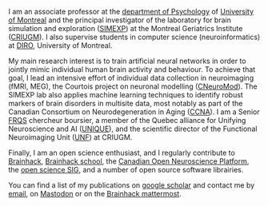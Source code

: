 I am an associate professor at the [department of Psychology](https://psy.umontreal.ca/accueil/) of [University of Montreal](https://www.umontreal.ca/) and the principal investigator of the laboratory for brain simulation and exploration ([SIMEXP](https://simexp-lab.org)) at the Montreal Geriatrics Institute ([CRIUGM](criugm.qc.ca/)). I also supervise students in computer science (neuroinformatics) at [DIRO](https://diro.umontreal.ca/accueil/), University of Montreal. 

My main research interest is to train artificial neural networks in order to jointly mimic individual human brain activity and behaviour. To achieve that goal, I lead an intensive effort of individual data collection in neuroimaging (fMRI, MEG), the Courtois project on neuronal modelling ([CNeuroMod](https:cneuromod.ca)). The SIMEXP lab also applies machine learning techniques to identify robust markers of brain disorders in multisite data, most notably as part of the Canadian Consortium on Neurodegeneration in Aging ([CCNA](https://ccna-ccnv.ca)). I am a Senior [FRQS](https://frq.gouv.qc.ca/en/) chercheur boursier, a member of the Quebec alliance for Unifying Neuroscience and AI ([UNIQUE](https://sites.google.com/view/unique-neuro-ai)), and the scientific director of the Functional Neuroimaging Unit ([UNF](https://unf-montreal.ca/)) at CRIUGM. 

Finally, I am an open science enthusiast, and I regularly contribute to [Brainhack](https://brainhack.org), [Brainhack school](https://school-brainhack.github.io/), the [Canadian Open Neuroscience Platform](https://conp.ca), the [open science SIG](https://ossig.netlify.app/), and a number of open source software librairies.

You can find a list of my publications on [google scholar](https://scholar.google.com/citations?user=Yz8WY8YAAAAJ&hl=en) and contact me by [email](mailto:pierre.bellec@criugm.qc.ca), on <a rel="me" href="https://fediscience.org/@pierre_bellec">Mastodon</a> or on the [Brainhack mattermost](https://mattermost.brainhack.org).
